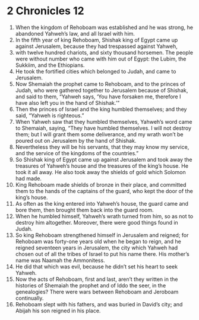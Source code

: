 ﻿
# 2 Chronicles 12
1. When the kingdom of Rehoboam was established and he was strong, he abandoned Yahweh’s law, and all Israel with him. 
2. In the fifth year of king Rehoboam, Shishak king of Egypt came up against Jerusalem, because they had trespassed against Yahweh, 
3. with twelve hundred chariots, and sixty thousand horsemen. The people were without number who came with him out of Egypt: the Lubim, the Sukkiim, and the Ethiopians. 
4. He took the fortified cities which belonged to Judah, and came to Jerusalem. 
5. Now Shemaiah the prophet came to Rehoboam, and to the princes of Judah, who were gathered together to Jerusalem because of Shishak, and said to them, “Yahweh says, ‘You have forsaken me, therefore I have also left you in the hand of Shishak.’” 
6. Then the princes of Israel and the king humbled themselves; and they said, “Yahweh is righteous.” 
7. When Yahweh saw that they humbled themselves, Yahweh’s word came to Shemaiah, saying, “They have humbled themselves. I will not destroy them; but I will grant them some deliverance, and my wrath won’t be poured out on Jerusalem by the hand of Shishak. 
8. Nevertheless they will be his servants, that they may know my service, and the service of the kingdoms of the countries.” 
9. So Shishak king of Egypt came up against Jerusalem and took away the treasures of Yahweh’s house and the treasures of the king’s house. He took it all away. He also took away the shields of gold which Solomon had made. 
10. King Rehoboam made shields of bronze in their place, and committed them to the hands of the captains of the guard, who kept the door of the king’s house. 
11. As often as the king entered into Yahweh’s house, the guard came and bore them, then brought them back into the guard room. 
12. When he humbled himself, Yahweh’s wrath turned from him, so as not to destroy him altogether. Moreover, there were good things found in Judah. 
13. So king Rehoboam strengthened himself in Jerusalem and reigned; for Rehoboam was forty-one years old when he began to reign, and he reigned seventeen years in Jerusalem, the city which Yahweh had chosen out of all the tribes of Israel to put his name there. His mother’s name was Naamah the Ammonitess. 
14. He did that which was evil, because he didn’t set his heart to seek Yahweh. 
15. Now the acts of Rehoboam, first and last, aren’t they written in the histories of Shemaiah the prophet and of Iddo the seer, in the genealogies? There were wars between Rehoboam and Jeroboam continually. 
16. Rehoboam slept with his fathers, and was buried in David’s city; and Abijah his son reigned in his place. 
